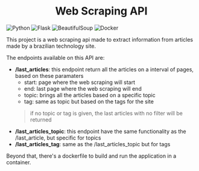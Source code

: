 <h1 align="center"> Web Scraping API </h1>

![Python](https://img.shields.io/badge/python-v3.10-green) ![Flask](https://img.shields.io/badge/flask-v2.2-blue) ![BeautifulSoup](https://img.shields.io/badge/beautifulsoup-v4.11-blue) ![Docker](https://img.shields.io/badge/docker-%230db7ed.svg?logo=docker&logoColor=white)

This project is a web scraping api made to extract information from articles made by a brazilian technology site.

The endpoints available on this API are:
- <b>/last_articles</b>: this endpoint return all the articles on a interval of pages, based on these paramaters
    - start: page where the web scraping will start
    - end: last page where the web scraping will end
    - topic: brings all the articles based on a specific topic
    - tag: same as topic but based on the tags for the site
    > if no topic or tag is given, the last articles with no filter will be returned
- <b>/last_articles_topic</b>: this endpoint have the same functionality as the /last_article, but specific for topics
- <b>/last_articles_tag</b>: same as the /last_articles_topic but for tags

Beyond that, there's a dockerfile to build and run the application in a container.